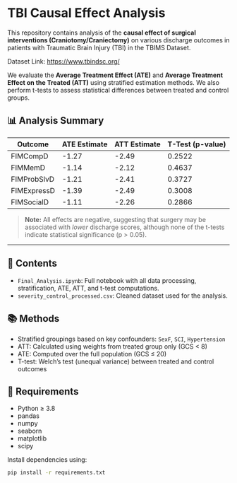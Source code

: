 # TBI Causal Effect Analysis

This repository contains analysis of the **causal effect of surgical interventions (Craniotomy/Craniectomy)** on various discharge outcomes in patients with Traumatic Brain Injury (TBI) in the TBIMS Dataset. 

Dataset Link: https://www.tbindsc.org/

We evaluate the **Average Treatment Effect (ATE)** and **Average Treatment Effect on the Treated (ATT)** using stratified estimation methods. We also perform t-tests to assess statistical differences between treated and control groups.

## 📊 Analysis Summary

| Outcome        | ATE Estimate | ATT Estimate | T-Test (p-value) |
|----------------|--------------|--------------|------------------|
| FIMCompD       | -1.27        | -2.49        | 0.2522           |
| FIMMemD        | -1.14        | -2.12        | 0.4637           |
| FIMProbSlvD    | -1.21        | -2.41        | 0.3727           |
| FIMExpressD    | -1.39        | -2.49        | 0.3008           |
| FIMSocialD     | -1.11        | -2.26        | 0.2866           |

> **Note:** All effects are negative, suggesting that surgery may be associated with *lower* discharge scores, although none of the t-tests indicate statistical significance (p > 0.05).

---

## 📁 Contents

- `Final_Analysis.ipynb`: Full notebook with all data processing, stratification, ATE, ATT, and t-test computations.
- `severity_control_processed.csv`: Cleaned dataset used for the analysis.
  
## 📚 Methods

- Stratified groupings based on key confounders: `SexF`, `SCI`, `Hypertension`
- ATT: Calculated using weights from treated group only (GCS < 8)
- ATE: Computed over the full population (GCS ≤ 20)
- T-test: Welch’s test (unequal variance) between treated and control outcomes

## 📌 Requirements

- Python ≥ 3.8
- pandas
- numpy
- seaborn
- matplotlib
- scipy

Install dependencies using:

```bash
pip install -r requirements.txt
